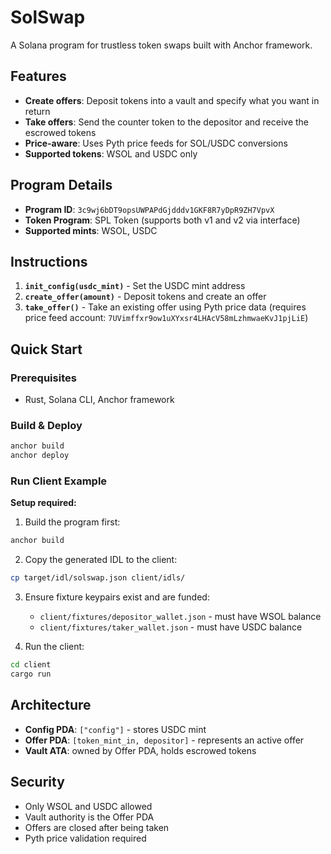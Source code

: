# SolSwap

A Solana program for trustless token swaps built with Anchor framework.

## Features

- **Create offers**: Deposit tokens into a vault and specify what you want in return
- **Take offers**: Send the counter token to the depositor and receive the escrowed tokens
- **Price-aware**: Uses Pyth price feeds for SOL/USDC conversions
- **Supported tokens**: WSOL and USDC only

## Program Details

- **Program ID**: `3c9wj6bDT9opsUWPAPdGjdddv1GKF8R7yDpR9ZH7VpvX`
- **Token Program**: SPL Token (supports both v1 and v2 via interface)
- **Supported mints**: WSOL, USDC

## Instructions

1. **`init_config(usdc_mint)`** - Set the USDC mint address
2. **`create_offer(amount)`** - Deposit tokens and create an offer
3. **`take_offer()`** - Take an existing offer using Pyth price data (requires price feed account: `7UVimffxr9ow1uXYxsr4LHAcV58mLzhmwaeKvJ1pjLiE`)

## Quick Start

### Prerequisites
- Rust, Solana CLI, Anchor framework

### Build & Deploy
```bash
anchor build
anchor deploy
```

### Run Client Example

**Setup required:**
1. Build the program first:
```bash
anchor build
```

2. Copy the generated IDL to the client:
```bash
cp target/idl/solswap.json client/idls/
```

3. Ensure fixture keypairs exist and are funded:
   - `client/fixtures/depositor_wallet.json` - must have WSOL balance
   - `client/fixtures/taker_wallet.json` - must have USDC balance

4. Run the client:
```bash
cd client
cargo run
```

## Architecture

- **Config PDA**: `["config"]` - stores USDC mint
- **Offer PDA**: `[token_mint_in, depositor]` - represents an active offer
- **Vault ATA**: owned by Offer PDA, holds escrowed tokens

## Security

- Only WSOL and USDC allowed
- Vault authority is the Offer PDA
- Offers are closed after being taken
- Pyth price validation required
